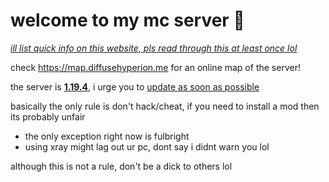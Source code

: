 # welcome to my mc server 👋

<ins>*ill list quick info on this website, pls read through this at least once lol*</ins>

check https://map.diffusehyperion.me for an online map of the server!

the server is <ins>**1.19.4**</ins>, i urge you to <ins>update as soon as possible</ins>

basically the only rule is don't hack/cheat, if you need to install a mod then its probably unfair
  - the only exception right now is fulbright
  - using xray might lag out ur pc, dont say i didnt warn you lol
  
although this is not a rule, don't be a dick to others lol
